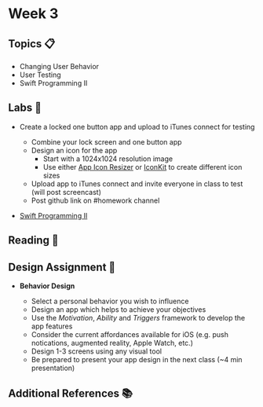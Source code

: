 # Week 3

## Topics 📋
* Changing User Behavior
* User Testing
* Swift Programming II

## Labs 🔬

* Create a locked one button app and upload to iTunes connect for testing

  * Combine your lock screen and one button app
  * Design an icon for the app
    * Start with a 1024x1024 resolution image
    * Use either [App Icon Resizer](https://resizeappicon.com/) or [IconKit](https://itunes.apple.com/us/app/iconkit-the-icon-resizer/id507135296?mt=12) to create different icon sizes
  * Upload app to iTunes connect and invite everyone in class to test (will post screencast)
  * Post github link on #homework channel

* [Swift Programming II](labs/swift-2.md)


## Reading 📖
  

## Design Assignment 📐

* **Behavior Design**  

  * Select a personal behavior you wish to influence
  * Design an app which helps to achieve your objectives
  * Use the *Motivation*, *Ability* and *Triggers* framework to develop the app features
  * Consider the current affordances available for iOS (e.g. push notications, augmented reality, Apple Watch, etc.)
  * Design 1-3 screens using any visual tool
  * Be prepared to present your app design in the next class (~4 min presentation)

## Additional References 📚
